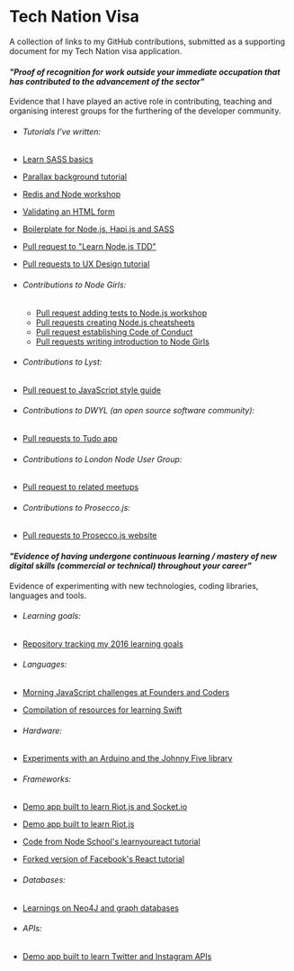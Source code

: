 # Tech Nation Visa

A collection of links to my GitHub contributions, submitted as a supporting document for my Tech Nation visa application.

#### *"Proof of recognition for work outside your immediate occupation that has contributed to the advancement of the sector"*

Evidence that I have played an active role in contributing, teaching and organising interest groups for the furthering of the developer community.

- ###### Tutorials I've written:
 - [Learn SASS basics](https://github.com/msmichellegar/learn-sass-basics)
 - [Parallax background tutorial](https://github.com/msmichellegar/parallax-background-tutorial)
 - [Redis and Node workshop](https://github.com/msmichellegar/redis-node-workshop)
 - [Validating an HTML form](https://github.com/msmichellegar/form)
 - [Boilerplate for Node.js, Hapi.js and SASS](https://github.com/msmichellegar/node-hapi-sass-boilerplate)
 - [Pull request to "Learn Node.js TDD"](https://github.com/nofootnotes/learn-node-tdd/pull/1/files)
 - [Pull requests to UX Design tutorial](https://github.com/jackpandas/UXDesign/pulls?q=is%3Apr+author%3Amsmichellegar+is%3Aclosed)


- ###### Contributions to Node Girls:
  - [Pull request adding tests to Node.js workshop](https://github.com/node-girls/workshop-2015)
  - [Pull requests creating Node.js cheatsheets](https://github.com/node-girls/cheatsheets/pulls?q=is%3Apr+is%3Aclosed)
  - [Pull request establishing Code of Conduct](https://github.com/node-girls/code-of-conduct/pull/1)
  - [Pull requests writing introduction to Node Girls](https://github.com/node-girls/start-here/pulls?q=is%3Apr+is%3Aclosed)


- ###### Contributions to Lyst:
 - [Pull request to JavaScript style guide](https://github.com/lyst/MakingLyst/pull/26)


- ###### Contributions to DWYL (an open source software community):
 - [Pull requests to Tudo app](https://github.com/dwyl/tudo/pulls?q=is%3Apr+author%3Amsmichellegar+is%3Aclosed)


- ###### Contributions to London Node User Group:
 - [Pull request to related meetups](https://github.com/lnug/related-meetups/pull/10)


- ###### Contributions to Prosecco.js:
 - [Pull requests to Prosecco.js website](https://github.com/proseccojs/proseccojs/pulls?q=is%3Apr+author%3Amsmichellegar+is%3Aclosed)


#### *"Evidence of having undergone continuous learning / mastery of new digital skills (commercial or technical) throughout your career"*

Evidence of experimenting with new technologies, coding libraries, languages and tools.

- ###### Learning goals:
 - [Repository tracking my 2016 learning goals](https://github.com/msmichellegar/learning-goals)


- ###### Languages:
 - [Morning JavaScript challenges at Founders and Coders](https://github.com/msmichellegar/morning-challenges)
 - [Compilation of resources for learning Swift](https://github.com/swift-club/resources/commits/master)


- ###### Hardware:
 - [Experiments with an Arduino and the Johnny Five library](https://github.com/msmichellegar/hello-arduino)


- ###### Frameworks:
 - [Demo app built to learn Riot.js and Socket.io](https://github.com/msmichellegar/best-todo-ever)
 - [Demo app built to learn Riot.js](https://github.com/msmichellegar/riotjs)
 - [Code from Node School's learnyoureact tutorial](https://github.com/msmichellegar/learnyoureact)
 - [Forked version of Facebook's React tutorial](https://github.com/msmichellegar/hello-react)


- ###### Databases:
 - [Learnings on Neo4J and graph databases](https://github.com/msmichellegar/Neo4J)


- ###### APIs:
 - [Demo app built to learn Twitter and Instagram APIs](https://github.com/msmichellegar/newsfeedly)
